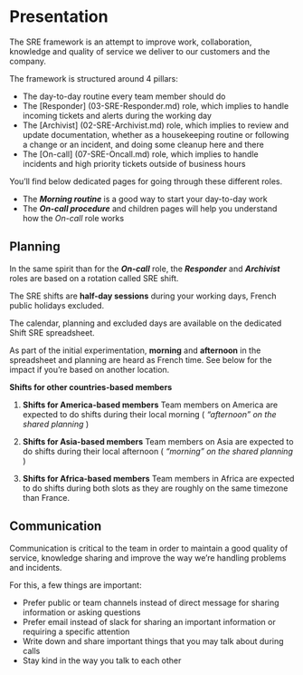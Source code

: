 # Presentation

The SRE framework is an attempt to improve work, collaboration, knowledge and quality of service we deliver to our customers and the company.

The framework is structured around 4 pillars:

- The day-to-day routine every team member should do
- The [Responder] (03-SRE-Responder.md) role, which implies to handle incoming tickets and alerts during the working day
- The [Archivist] (02-SRE-Archivist.md) role, which implies to review and update documentation, whether as a housekeeping routine or following a change or an
incident, and doing some cleanup here and there
- The [On-call] (07-SRE-Oncall.md) role, which implies to handle incidents and high priority tickets outside of business hours

You’ll find below dedicated pages for going through these different roles.

- The ***Morning routine*** is a good way to start your day-to-day work
- The ***On-call procedure*** and children pages will help you understand how the *On-call* role works

## Planning

In the same spirit than for the ***On-call*** role, the ***Responder*** and ***Archivist*** roles are based on a rotation called SRE shift.

The SRE shifts are **half-day sessions** during your working days, French public holidays excluded.

The calendar, planning and excluded days are available on the dedicated Shift SRE spreadsheet.

As part of the initial experimentation, **morning** and **afternoon** in the spreadsheet and planning are heard as French time. See below for the impact if you’re based on another location.

**Shifts for other countries-based members**

1. **Shifts for America-based members**
Team members on America are expected to do shifts during their local morning ( *“afternoon” on the shared planning* )

2. **Shifts for Asia-based members**
Team members on Asia are expected to do shifts during their local afternoon ( *“morning” on the shared planning* )

3. **Shifts for Africa-based members**
Team members in Africa are expected to do shifts during both slots as they are roughly on the same timezone than France.

## Communication

Communication is critical to the team in order to maintain a good quality of service, knowledge sharing and improve the way we’re handling problems and incidents.

For this, a few things are important:

- Prefer public or team channels instead of direct message for sharing information or asking questions
- Prefer email instead of slack for sharing an important information or requiring a specific attention
- Write down and share important things that you may talk about during calls
- Stay kind in the way you talk to each other


